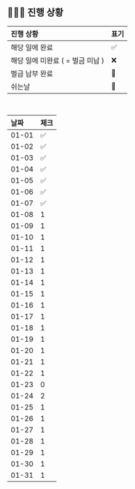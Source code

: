 ## 🧑🏻‍💻 진행 상황

| 진행 상황            | 표기  |
|:-----------------|:----|
| 해당 일에 완료      | ✅   |
| 해당 일에 미완료 ( = 벌금 미납 )    | ❌   |
| 벌급 납부 완료 | 🔺 |
| 쉬는날 | 🥳 |


<br>

| 날짜  | 체크 |
|:------|:----|
| 01-01 | ✅ |
| 01-02 | ✅ |
| 01-03 | ✅ |
| 01-04 | ✅ |
| 01-05 | ✅ |
| 01-06 | ✅ |
| 01-07 | ✅ |
| 01-08 | 1 |
| 01-09 | 1 |
| 01-10 | 1 |
| 01-11 | 1 |
| 01-12 | 1 |
| 01-13 | 1 |
| 01-14 | 1 |
| 01-15 | 1 |
| 01-16 | 1 |
| 01-17 | 1 |
| 01-18 | 1 |
| 01-19 | 1 |
| 01-20 | 1 |
| 01-21 | 1 |
| 01-22 | 1 |
| 01-23 | 0 |
| 01-24 | 2 |
| 01-25 | 1 |
| 01-26 | 1 |
| 01-27 | 1 |
| 01-28 | 1 |
| 01-29 | 1 |
| 01-30 | 1 |
| 01-31 | 1 |
